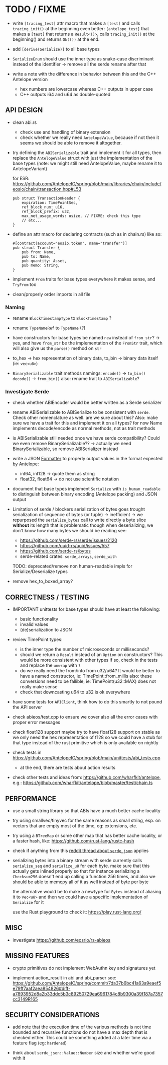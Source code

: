 # TODO / FIXME

- write `[tracing_test]` attr macro that makes a `[test]` and calls `tracing_init()` at the beginning
  even better: `[antelope_test]` that makes a `[test]` that returns a `Result<()>`, calls `tracing_init()`
  at the beginning() and returns `Ok(())` at the end.
- add `[derive(Serialize)]` to all base types

- `SerializeEnum` should use the inner type as snake-case discriminant instead of the identifier
  -> remove all the serde rename after that

- write a note with the difference in behavior between this and the C++ Antelope version
  - hex numbers are lowercase whereas C++ outputs in upper case
  - C++ outputs i64 and u64 as double-quoted

## API DESIGN

- clean abi.rs
  - check use and handling of binary extension
  - check whether we really need `AntelopeValue`, because if not then it seems we should be able
    to remove it altogether.

- try defining the `ABISerializable` trait and implement it for all types, then replace
  the `AntelopeValue` struct with just the implementation of the base types
  (note: we might still need AntelopeValue, maybe rename it to AntelopeVariant)

  for ESR: <https://github.com/AntelopeIO/spring/blob/main/libraries/chain/include/eosio/chain/transaction.hpp#L53>
  ```
  pub struct TransactionHeader {
      expiration: TimePointSec,
      ref_block_num: u16,
      ref_block_prefix: u32,
      max_net_usage_words: usize, // FIXME: check this type
      // etc...
  }
  ```

- define an attr macro for declaring contracts (such as in chain.rs) like so:
  ```
  #[contract(account="eosio.token", name="transfer")]
  pub struct Transfer {
      pub from: Name,
      pub to: Name,
      pub quantity: Asset,
      pub memo: String,
  }
  ```

- implement `From` traits for base types everywhere it makes sense, and `TryFrom` too

- clean/properly order imports in all file

### Naming

- rename `BlockTimestampType` to `BlockTimestamp` ?

- rename `TypeNameRef` to `TypeName` (?)

- have constructors for base types be named `new` instead of `from_str`?
  -> yes, and have `from_str` be the implementation of the `FromStr` trait, which will also
     give us the `parse()` method on `str`

- to_hex -> hex representation of binary data, to_bin -> binary data itself (ie: `vec<u8>`)

- `BinarySerializable` trait methods namings:
  `encode()` -> `to_bin()`
  `decode()` -> `from_bin()`
  also: rename trait to `ABISerializable`?

### Investigate Serde

- check whether ABIEncoder would be better written as a Serde serializer

- rename ABISerializable to ABISerialize to be consistent with `serde`. Check other nomenclature as well.
  are we sure about this?
  Also: make sure we have a trait for this and implement it on all types? for now Name implements decode/encode as normal methods, not as trait methods

- is ABISerializable still needed once we have serde compatibility? Could we even remove BinarySerializable??
  -> actually we need BinarySerializable, so remove ABISerializer instead

- write a JSON [Formatter](https://docs.rs/serde_json/1.0.68/serde_json/ser/trait.Formatter.html) to properly
  output values in the format expected by Antelope:
  - int64, int128 -> quote them as string
  - float32, float64 -> do not use scientific notation

- document that base types implement `Serialize` with `is_human_readable` to distinguish between
  binary encoding (Antelope packing) and JSON output

- Limitation of serde / blockers
  serialization of bytes goes trought serialization of sequence of bytes (or tuple) -> inefficient
      -> we repurposed the `serialize_bytes` call to write directly a byte slice **without** its length
  that is problematic though when deserializing, we don't know how many bytes we should be reading
  see:
  - <https://github.com/serde-rs/serde/issues/2120>
  - <https://github.com/uuid-rs/uuid/issues/557>
  - <https://github.com/serde-rs/bytes>
  - serde-related crates: `serde_arrays`, `serde_with`

  TODO: deprecated/remove non human-readable impls for Serialize/Deserialize types

- remove hex_to_boxed_array?

## CORRECTNESS / TESTING

- IMPORTANT
  unittests for base types should have at least the following:
  - basic functionality
  - invalid values
  - (de)serialization to JSON

- review TimePoint types:
  - is the inner type the number of microseconds or milliseconds?
  - should we return a `Result` instead of an `Option` on constructors? This would be more consistent with other types
    if so, check in the tests and replace the `unwrap` with `?`
  - do we really need the from/into from u32/u64? It would be better to have a named constructor,
    ie: TimePoint::from_millis
    also: these conversions need to be fallible, ie: TimePoint(u32::MAX) does not really make sense
  - check that downcasting u64 to u32 is ok everywhere

- have some tests for `APIClient`, think how to do this smartly to not pound the API server

- check abieos/test.cpp to ensure we cover also all the error cases with proper error messages

- check float128 support
  maybe try to have float128 support on stable as we only need the hex representation of f128
  so we could have a stub for that type instead of the rust primitive which is only available on nightly

- check tests in <https://github.com/AntelopeIO/spring/blob/main/unittests/abi_tests.cpp>
  - at the end, there are tests about action results

- check other tests and ideas from: <https://github.com/wharfkit/antelope>, e.g.:
  <https://github.com/wharfkit/antelope/blob/master/test/chain.ts>


## PERFORMANCE

- use a small string library so that ABIs have a much better cache locality

- try using smallvec/tinyvec for the same reasons as small string, esp. on vectors that are
  empty most of the time, eg: extensions, etc.

- try using a `BTreeMap` or some other map that has better cache locality, or a faster hash, like: <https://github.com/rust-lang/rustc-hash>

- check if anything from this [reddit thread about `serde_json`](https://www.reddit.com/r/rust/comments/w3q1oq/things_i_wish_i_had_known_about_serde_json/) applies

- serializing bytes into a binary stream with serde currently calls `serialize_seq` and `serialize_u8` for each byte.
  make sure that this actually gets inlined properly so that for instance serializing a `Checksum256` doesn't end up
  calling a function 256 times, and also we should be able to memcpy all of it as well instead of byte per byte

  the alternative would be to make a newtype for `Bytes` instead of aliasing it to `Vec<u8>` and then we could have a
  specific implementation of `Serialize` for it

  use the Rust playground to check it: <https://play.rust-lang.org/>


## MISC

- investigate <https://github.com/eosrio/rs-abieos>


## MISSING FEATURES

- crypto primitives do not implement WebAuthn key and signatures yet

- implement action_result in abi and abi_parser
  see: <https://github.com/AntelopeIO/spring/commit/7da37b6bc41a63a9eaef5e79ff7aaf2aea854826#diff-a7893952d8a2b33ddc5b3c89250729ea6961784c8b9300a39f187a7357cc3149R165>

## SECURITY CONSIDERATIONS

- add note that the execution time of the various methods is not time bounded and recursive
  functions do not have a max depth that is checked either.
  This could be something added at a later time via a feature flag (eg: `hardened`)

- think about `serde_json::Value::Number` size and whether we're good with it
